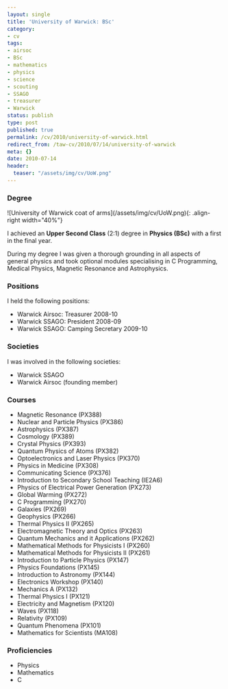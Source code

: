 ```yaml
---
layout: single
title: 'University of Warwick: BSc'
category:
- cv
tags:
- airsoc
- BSc
- mathematics
- physics
- science
- scouting
- SSAGO
- treasurer
- Warwick
status: publish
type: post
published: true
permalink: /cv/2010/university-of-warwick.html
redirect_from: /taw-cv/2010/07/14/university-of-warwick
meta: {}
date: 2010-07-14
header:
  teaser: "/assets/img/cv/UoW.png"
---
```

<h3>Degree</h3>
![University of Warwick coat of arms](/assets/img/cv/UoW.png){: .align-right width="40%"}
<p>I achieved an <strong>Upper Second Class</strong> (2:1) degree in <strong>Physics (BSc)</strong> with a first in the final year.</p>
<p>During my degree I was given a thorough grounding in all aspects of general physics and took optional modules specialising in C Programming, Medical Physics, Magnetic Resonance and Astrophysics.</p>
<h3>Positions</h3>
<p>I held the following positions:</p>
<ul>
  <li>Warwick Airsoc: Treasurer 2008-10</li>
  <li>Warwick SSAGO: President 2008-09</li>
  <li>Warwick SSAGO: Camping Secretary 2009-10</li>
</ul>
<h3>Societies</h3>
<p>I was involved in the following societies:</p>
<ul>
  <li>Warwick SSAGO</li>
  <li>Warwick Airsoc (founding member)</li>
</ul>
<h3>Courses</h3>
<ul>
  <li>Magnetic Resonance (PX388)</li>
  <li>Nuclear and Particle Physics (PX386)</li>
  <li>Astrophysics (PX387)</li>
  <li>Cosmology (PX389)</li>
  <li>Crystal Physics (PX393)</li>
  <li>Quantum Physics of Atoms (PX382)</li>
  <li>Optoelectronics and Laser Physics (PX370)</li>
  <li>Physics in Medicine (PX308)</li>
  <li>Communicating Science (PX376)</li>
  <li>Introduction to Secondary School Teaching (IE2A6)</li>
  <li>Physics of Electrical Power Generation (PX273)</li>
  <li>Global Warming (PX272)</li>
  <li>C Programming (PX270)</li>
  <li>Galaxies (PX269)</li>
  <li>Geophysics (PX266)</li>
  <li>Thermal Physics II (PX265)</li>
  <li>Electromagnetic Theory and Optics (PX263)</li>
  <li>Quantum Mechanics and it Applications (PX262)</li>
  <li>Mathematical Methods for Physicists I (PX260)</li>
  <li>Mathematical Methods for Physicists II (PX261)</li>
  <li>Introduction to Particle Physics (PX147)</li>
  <li>Physics Foundations (PX145)</li>
  <li>Introduction to Astronomy (PX144)</li>
  <li>Electronics Workshop (PX140)</li>
  <li>Mechanics A (PX132)</li>
  <li>Thermal Physics I (PX121)</li>
  <li>Electricity and Magnetism (PX120)</li>
  <li>Waves (PX118)</li>
  <li>Relativity (PX109)</li>
  <li>Quantum Phenomena (PX101)</li>
  <li>Mathematics for Scientists (MA108)</li>
</ul>
<h3>Proficiencies</h3>
<ul>
  <li>Physics</li>
  <li>Mathematics</li>
  <li>C</li>
</ul>